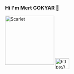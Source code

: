 ### Hi I'm Mert GOKYAR 👋  
 <img src="https://upload.wikimedia.org/wikipedia/pt/0/0b/Doja_Cat_-_Scarlet.png" alt="Scarlet" width="160" height="160">      
 <a href="https://www.linkedin.com/in/mert-g%C3%B6kyar-042594202/" rel="nofollow"><img align="center" src="https://raw.githubusercontent.com/rahuldkjain/github-profile-readme-generator/master/src/images/icons/Social/linked-in-alt.svg" alt="https://www.linkedin.com/in/mert-g%C3%B6kyar-042594202/" height="35" width="45" style="max-width: 100%;"></a>   
 
<!--
- 🔭 I’m currently working on ...
- 🌱 I’m currently learning ...
-->
